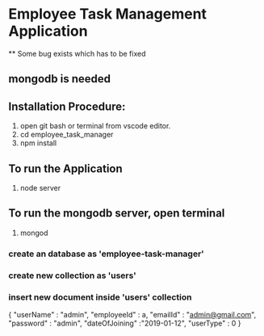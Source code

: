 # Employee Task Management Application

** Some bug exists which has to be fixed

## mongodb is needed

## Installation Procedure:

1) open git bash or terminal from vscode editor.
2) cd employee_task_manager
3) npm install


## To run the Application

1) node server

## To run the mongodb server, open terminal
 
 1) mongod
 
 
### create an database as 'employee-task-manager'

### create new  collection as 'users'

### insert new document inside 'users' collection

{
  "userName" : "admin",
    "employeeId" : a,
    "emailId" : "admin@gmail.com",
    "password" : "admin",
    "dateOfJoining" :"2019-01-12",
    "userType" : 0
  }
 

